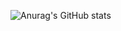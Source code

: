 ![Anurag's GitHub stats](https://github-readme-stats.vercel.app/api?username=starwook&show_icons=true&theme=radical)
<!--[![Solved.ac Profile](http://mazassumnida.wtf/api/v2/generate_badge?boj=kawaiibbit)](https://solved.ac/kawaiibbit)-->


<!--[![Top Langs](https://github-readme-stats.vercel.app/api/top-langs/?username=starwook&layout=compact)](https://github.com/깃허브아이디/github-readme-stats)-->


<!--
**starwook/starwook** is a ✨ _special_ ✨ repository because its `README.md` (this file) appears on your GitHub profile.

Here are some ideas to get you started:

- 🔭 I’m currently working on ...
- 🌱 I’m currently learning ...
- 👯 I’m looking to collaborate on ...
- 🤔 I’m looking for help with ...
- 💬 Ask me about ...
- 📫 How to reach me: ...
- 😄 Pronouns: ...
- ⚡ Fun fact: ...
-->
